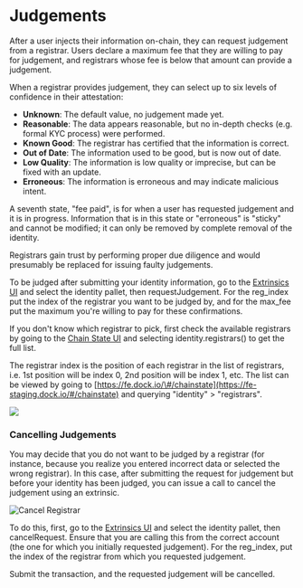 # Judgements

After a user injects their information on-chain, they can request judgement from a registrar. Users declare a maximum fee that they are willing to pay for judgement, and registrars whose fee is below that amount can provide a judgement.

When a registrar provides judgement, they can select up to six levels of confidence in their attestation:

* **Unknown**: The default value, no judgement made yet.
* **Reasonable**: The data appears reasonable, but no in-depth checks \(e.g. formal KYC process\) were performed.
* **Known Good**: The registrar has certified that the information is correct.
* **Out of Date**: The information used to be good, but is now out of date.
* **Low Quality**: The information is low quality or imprecise, but can be fixed with an update.
* **Erroneous**: The information is erroneous and may indicate malicious intent.

A seventh state, "fee paid", is for when a user has requested judgement and it is in progress. Information that is in this state or "erroneous" is "sticky" and cannot be modified; it can only be removed by complete removal of the identity.

Registrars gain trust by performing proper due diligence and would presumably be replaced for issuing faulty judgements.

To be judged after submitting your identity information, go to the [Extrinsics UI](https://fe.dock.io/#/extrinsics) and select the identity pallet, then requestJudgement. For the reg\_index put the index of the registrar you want to be judged by, and for the max\_fee put the maximum you're willing to pay for these confirmations.

If you don't know which registrar to pick, first check the available registrars by going to the [Chain State UI](https://fe.dock.io/#/chainstate/constants) and selecting identity.registrars\(\) to get the full list.

The registrar index is the position of each registrar in the list of registrars, i.e. 1st position will be index 0, 2nd position will be index 1, etc. The list can be viewed by going to [https://fe.dock.io/\#/chainstate](https://fe-staging.dock.io/#/chainstate) and querying "identity" &gt; "registrars".

![](https://lh6.googleusercontent.com/X3Gup751j0ggAEAR7kMRCd_EgC00MWUPSLDR5yOtwDepMdSW4ZiVCqvr7_bvoQhVMhu9tvjeHsUbXNdUMFvTBrj0Ro92doPaORWcdDdYn2Tszc4DcbC1C6QKLgiqHnSrCWyHs7KW)

### Cancelling Judgements

You may decide that you do not want to be judged by a registrar \(for instance, because you realize you entered incorrect data or selected the wrong registrar\). In this case, after submitting the request for judgement but before your identity has been judged, you can issue a call to cancel the judgement using an extrinsic.

![Cancel Registrar](https://lh6.googleusercontent.com/gjIJCyIcVqSygTAyyqyPpLR_5TbQ3Kk0odX8ZkNSdw-VqRB2cIqYo9E-dqaHP9kH36fNbP3RpMyvUpMxxm8h4FAIQW9J-gNlR6bDHc_IThjdt4tuydjQbp-FefDkvjDVlzn79kHh)

To do this, first, go to the [Extrinsics UI](https://fe.dock.io/#/extrinsics) and select the identity pallet, then cancelRequest. Ensure that you are calling this from the correct account \(the one for which you initially requested judgement\). For the reg\_index, put the index of the registrar from which you requested judgement.

Submit the transaction, and the requested judgement will be cancelled.  


